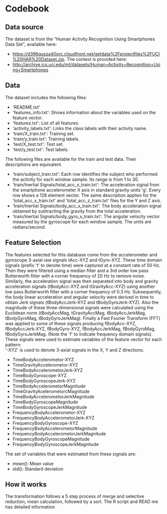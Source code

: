 # Codebook
## Data source
The dataset is from the "Human Activity Recognition Using Smartphones Data Set", available here: 
 * https://d396qusza40orc.cloudfront.net/getdata%2Fprojectfiles%2FUCI%20HAR%20Dataset.zip. 
The context is provided here:
 * http://archive.ics.uci.edu/ml/datasets/Human+Activity+Recognition+Using+Smartphones

## Data
The dataset includes the following files:
 * 'README.txt'
 * 'features_info.txt': Shows information about the variables used on the feature vector.
 * 'features.txt': List of all features.
 * 'activity_labels.txt': Links the class labels with their activity name.
 * 'train/X_train.txt': Training set.
 * 'train/y_train.txt': Training labels.
 * 'test/X_test.txt': Test set.
 * 'test/y_test.txt': Test labels.

The following files are available for the train and test data. Their descriptions are equivalent.
 * 'train/subject_train.txt': Each row identifies the subject who performed the activity for each window sample. Its range is from 1 to 30.
 * 'train/Inertial Signals/total_acc_x_train.txt': The acceleration signal from the smartphone accelerometer X axis in standard gravity units 'g'. Every row shows a 128 element vector. The same description applies for the 'total_acc_x_train.txt' and 'total_acc_z_train.txt' files for the Y and Z axis.
 * 'train/Inertial Signals/body_acc_x_train.txt': The body acceleration signal obtained by subtracting the gravity from the total acceleration.
 * 'train/Inertial Signals/body_gyro_x_train.txt': The angular velocity vector measured by the gyroscope for each window sample. The units are radians/second.

## Feature Selection
The features selected for this database come from the accelerometer and gyroscope 3-axial raw signals tAcc-XYZ and tGyro-XYZ. These time domain signals (prefix 't' to denote time) were captured at a constant rate of 50 Hz. Then they were filtered using a median filter and a 3rd order low pass Butterworth filter with a corner frequency of 20 Hz to remove noise. Similarly, the acceleration signal was then separated into body and gravity acceleration signals (tBodyAcc-XYZ and tGravityAcc-XYZ) using another low pass Butterworth filter with a corner frequency of 0.3 Hz. 
Subsequently, the body linear acceleration and angular velocity were derived in time to obtain Jerk signals (tBodyAccJerk-XYZ and tBodyGyroJerk-XYZ). Also the magnitude of these three-dimensional signals were calculated using the Euclidean norm (tBodyAccMag, tGravityAccMag, tBodyAccJerkMag, tBodyGyroMag, tBodyGyroJerkMag). 
Finally a Fast Fourier Transform (FFT) was applied to some of these signals producing fBodyAcc-XYZ, fBodyAccJerk-XYZ, fBodyGyro-XYZ, fBodyAccJerkMag, fBodyGyroMag, fBodyGyroJerkMag. (Note the 'f' to indicate frequency domain signals). 
These signals were used to estimate variables of the feature vector for each pattern:  
'-XYZ' is used to denote 3-axial signals in the X, Y and Z directions.
 * TimeBodyAccelerometor-XYZ
 * TimeGravityAccelerometor-XYZ
 * TimeBodyAccelerometorJerk-XYZ
 * TimeBodyGyroscope-XYZ
 * TimeBodyGyroscopeJerk-XYZ
 * TimeBodyAccelerometorMagnitude
 * TimeGravityAcelerometorcMagnitude
 * TimeBodyAccelerometorJerkMagnitude
 * TimeBodyGyroscopeMagnitude
 * TimeBodyGyroscopeJerkMagnitude
 * FrequencyBodyAccelerometor-XYZ
 * FrequencyBodyAccelerometorJerk-XYZ
 * FrequencyBodyGyroscope-XYZ
 * FrequencyBodyAccelerometorMagnitude
 * FrequencyBodyAccelerometorJerkMagnitude
 * FrequencyBodyGyroscopeMagnitude
 * FrequencyBodyGyroscopeJerkMagnitude
 
The set of variables that were estimated from these signals are: 

 * mean(): Mean value
 * std(): Standard deviation
## How it works
The transformation follows a 5 step process of merge and selective reduction, mean calculation, followed by a sort. The R script and READ me has 
detailed information

